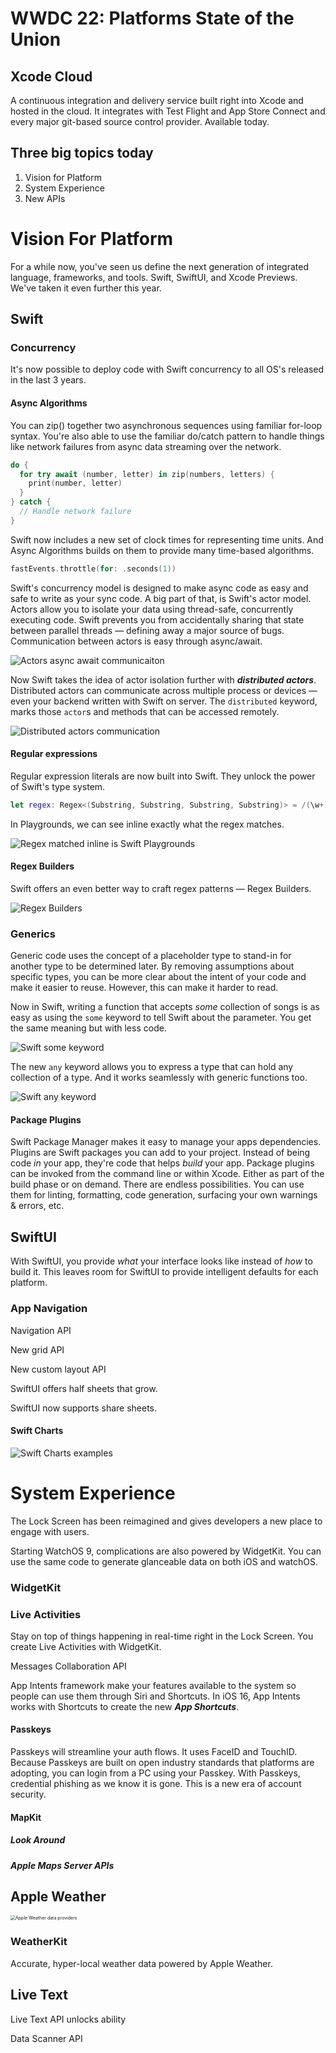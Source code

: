 # WWDC 22: Platforms State of the Union

## Xcode Cloud

A continuous integration and delivery service built right into Xcode and hosted in the cloud. It integrates with Test Flight and App Store Connect and every major git-based source control provider. Available today.

## Three big topics today

1. Vision for Platform
2. System Experience
3. New APIs

# Vision For Platform

For a while now, you've seen us define the next generation of integrated language, frameworks, and tools. Swift, SwiftUI, and Xcode Previews. We've taken it even further this year.

## Swift

### Concurrency

It's now possible to deploy code with Swift concurrency to all OS's released in the last 3 years.

#### Async Algorithms

You can zip() together two asynchronous sequences using familiar for-loop syntax. You're also able to use the familiar do/catch pattern to handle things like network failures from async data streaming over the network.

```swift
do {
  for try await (number, letter) in zip(numbers, letters) {
    print(number, letter)
  }
} catch {
  // Handle network failure
}
```



Swift now includes a new set of clock times for representing time units. And Async Algorithms builds on them to provide many time-based algorithms.

```swift
fastEvents.throttle(for: .seconds(1))
```



Swift's concurrency model is designed to make async code as easy and safe to write as your sync code. A big part of that, is Swift's actor model. Actors allow you to isolate your data using thread-safe, concurrently executing code. Swift prevents you from accidentally sharing that state between parallel threads — defining away a major source of bugs. Communication between actors is easy through async/await.

<img src="assets/actors-async-await-communication.png" alt="Actors async await communicaiton" style="zoom:100%;" />



Now Swift takes the idea of actor isolation further with ***distributed actors***. Distributed actors can communicate across multiple process or devices — even your backend written with Swift on server. The `distributed` keyword, marks those `actor`s and methods that can be accessed remotely.

![Distributed actors communication](assets/distributed-actors-communication.png)



#### Regular expressions

Regular expression literals are now built into Swift. They unlock the power of Swift's type system.

```swift
let regex: Regex<(Substring, Substring, Substring, Substring)> = /(\w+)\s\s+(\S+)\s\s+((?:(?!\s\s).)*)\s\s+(.*)/
```



In Playgrounds, we can see inline exactly what the regex matches.

![Regex matched inline is Swift Playgrounds](assets/regex-match-inline.png)

#### Regex Builders

Swift offers an even better way to craft regex patterns — Regex Builders.

![Regex Builders](assets/regex-builders.png)



### Generics

Generic code uses the concept of a placeholder type to stand-in for another type to be determined later. By removing assumptions about specific types, you can be more clear about the intent of your code and make it easier to reuse. However, this can make it harder to read. 

Now in Swift, writing a function that accepts _some_ collection of songs is as easy as using the `some` keyword to tell Swift about the parameter. You get the same meaning but with less code.

![Swift some keyword](assets/swift-some-keyword.png)



The new `any` keyword allows you to express a type that can hold any collection of a type. And it works seamlessly with generic functions too.

![Swift any keyword](assets/swift-any-keyword.png)



#### Package Plugins

Swift Package Manager makes it easy to manage your apps dependencies. Plugins are Swift packages you can add to your project. Instead of being code _in_ your app, they're code that helps _build_ your app. Package plugins can be invoked from the command line or within Xcode. Either as part of the build phase or on demand. There are endless possibilities. You can use them for linting, formatting, code generation, surfacing your own warnings & errors, etc.



## SwiftUI

With SwiftUI, you provide _what_ your interface looks like instead of _how_ to build it. This leaves room for SwiftUI to provide intelligent defaults for each platform.

### App Navigation

Navigation API

New grid API

New custom layout API

SwiftUI offers half sheets that grow.

SwiftUI now supports share sheets.

#### Swift Charts

![Swift Charts examples](/Users/arohn/Code/wwdc-notes/2022/assets/swift-charts-examples.png) 



# System Experience

The Lock Screen has been reimagined and gives developers a new place to engage with users.

Starting WatchOS 9, complications are also powered by WidgetKit. You can use the same code to generate glanceable data on both iOS and watchOS.



### WidgetKit

### Live Activities

Stay on top of things happening in real-time right in the Lock Screen. You create Live Activities with WidgetKit.

Messages Collaboration API



App Intents framework make your features available to the system so people can use them through Siri and Shortcuts. In iOS 16, App Intents works with Shortcuts to create the new ***App Shortcuts***. 



#### Passkeys

Passkeys will streamline your auth flows. It uses FaceID and TouchID. Because Passkeys are built on open industry standards that platforms are adopting, you can login from a PC using your Passkey. With Passkeys, credential phishing as we know it is gone. This is a new era of account security.



#### MapKit

##### Look Around

##### Apple Maps Server APIs



## Apple Weather

<img src="assets/apple-weather-provides.png" alt="Apple Weather data providers" style="zoom:50%;" />



### WeatherKit

Accurate, hyper-local weather data powered by Apple Weather.



## Live Text

Live Text API unlocks ability 

Data Scanner API





































